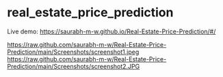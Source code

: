 # real_estate_price_prediction



Live demo:  https://saurabh-m-w.github.io/Real-Estate-Price-Prediction/#/

https://raw.github.com/saurabh-m-w/Real-Estate-Price-Prediction/main/Screenshots/screenshot1.jpeg
https://raw.github.com/saurabh-m-w/Real-Estate-Price-Prediction/main/Screenshots/screenshot2.JPG

